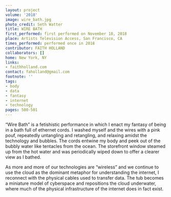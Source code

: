 ```yaml
---
layout: project
volume: '2018'
image: wire_bath.jpg
photo_credit: Seth Watter
title: WIRE BATH
first_performed: first performed on November 18, 2018
place: Artists Television Access, San Francisco, CA
times_performed: performed once in 2018
contributor: FAITH HOLLAND
collaborators: []
home: New York, NY
links:
- faithholland.com
contact: faholland@gmail.com
footnote: ''
tags:
- body
- data
- fantasy
- internet
- technology
pages: 500-501
---
```




“Wire Bath” is a fetishistic performance in which I enact my fantasy of being in a bath full of ethernet cords. I washed myself and the wires with a pink pouf, repeatedly untangling and retangling, and relaxing amidst the technology and bubbles. The cords entwine my body and peek out of the bubbly water like tentacles from the ocean. The storefront window steamed up from the hot water and was periodically wiped down to offer a clearer view as I bathed.

As more and more of our technologies are “wireless” and we continue to use the cloud as the dominant metaphor for understanding the internet, I reconnect with the physical cables used to transfer data. The tub becomes a miniature model of cyberspace and repositions the cloud underwater, where much of the physical infrastructure of the internet does in fact exist.
